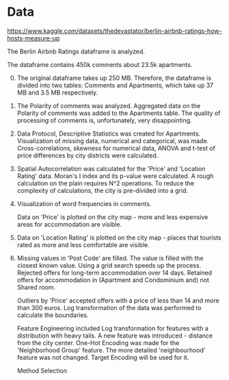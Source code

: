 # Data
https://www.kaggle.com/datasets/thedevastator/berlin-airbnb-ratings-how-hosts-measure-up

The Berlin Airbnb Ratings dataframe is analyzed. 

The dataframe contains 450k comments about 23.5k apartments.

0. The original dataframe takes up 250 MB. Therefore, the dataframe is divided into two tables: Comments and Apartments, which take up 37 MB and 3.5 MB respectively.

1. The Polarity of comments was analyzed. Aggregated data on the Polarity of comments was added to the Apartments table. The quality of processing of comments is, unfortunately, very disappointing.

2. Data Protocol, Descriptive Statistics was created for Apartments. Visualization of missing data, numerical and categorical, was made. Cross-correlations, skewness for numerical data, ANOVA and t-test of price differences by city districts were calculated.

3. Spatial Autocorrelation was calculated for the 'Price' and 'Location Rating' data. Moran's I index and its p-value were calculated.
A rough calculation on the plain requires N^2 operations. To reduce the complexity of calculations, the city is pre-divided into a grid.

4. Visualization of word frequencies in comments.

    Data on 'Price' is plotted on the city map - more and less expensive areas for accommodation are visible.

5. Data on 'Location Rating' is plotted on the city map - places that tourists rated as more and less comfortable are visible.

6. Missing values ​​in 'Post Code' are filled. The value is filled with the closest known value. Using a grid search speeds up the process.
Rejected offers for long-term accommodation over 14 days. Retained offers for accommodation in (Apartment and Condominium and) not Shared room.

    Outliers by 'Price' accepted offers with a price of less than 14 and more than 300 euros. Log transformation of the data was performed to calculate the boundaries.

    Feature Engineering included Log transformation for features with a distribution with heavy tails. A new feature was introduced - distance from the city center. One-Hot Encoding was made for the 'Neighborhood Group' feature. The more detailed 'neighbourhood' feature was not changed. Target Encoding will be used for it.

   Method Selection
